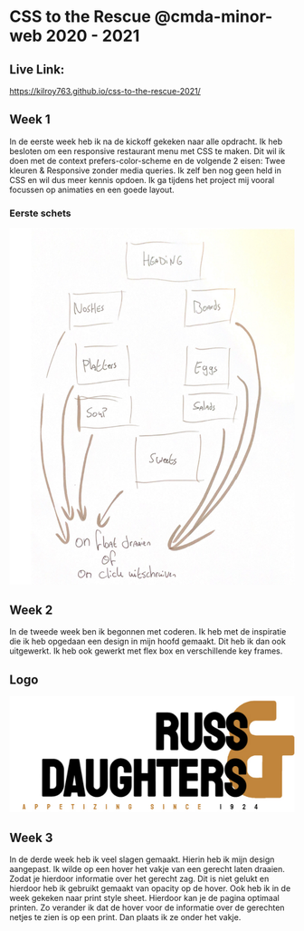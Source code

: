 # CSS to the Rescue @cmda-minor-web 2020 - 2021
## Live Link:
https://kilroy763.github.io/css-to-the-rescue-2021/

## Week 1 
In de eerste week heb ik na de kickoff gekeken naar alle opdracht. Ik heb besloten om een responsive restaurant menu met CSS te maken. Dit wil ik doen met de context prefers-color-scheme en de volgende 2 eisen: Twee kleuren & Responsive zonder media queries. Ik zelf ben nog geen held in CSS en wil dus meer kennis opdoen. Ik ga tijdens het project mij vooral focussen op animaties en een goede layout.

### Eerste schets

![alt text](https://github.com/kilroy763/css-to-the-rescue-2021/blob/master/docs/img/sdchets.jpg?raw=true "Title")

## Week 2

In de tweede week ben ik begonnen met coderen. Ik heb met de inspiratie die ik heb opgedaan een design in mijn hoofd gemaakt. Dit heb ik dan ook uitgewerkt. Ik heb ook gewerkt met flex box en verschillende key frames. 

## Logo
![logo](https://github.com/kilroy763/css-to-the-rescue-2021/blob/master/docs/img/russ&daughters.jpg?raw=true)

## Week 3

In de derde week heb ik veel slagen gemaakt. Hierin heb ik mijn design aangepast. Ik wilde op een hover het vakje van een gerecht laten draaien. Zodat je hierdoor informatie over het gerecht zag. Dit is niet gelukt en hierdoor heb ik gebruikt gemaakt van opacity op de hover. Ook heb ik in de week gekeken naar print style sheet. Hierdoor kan je de pagina optimaal printen. Zo verander ik dat de hover voor de informatie over de gerechten netjes te zien is op een print. Dan plaats ik ze onder het vakje.
